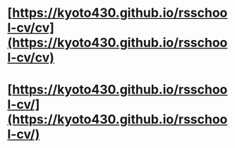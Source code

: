 # [https://kyoto430.github.io/rsschool-cv/cv](https://kyoto430.github.io/rsschool-cv/cv)

# [https://kyoto430.github.io/rsschool-cv/](https://kyoto430.github.io/rsschool-cv/)
